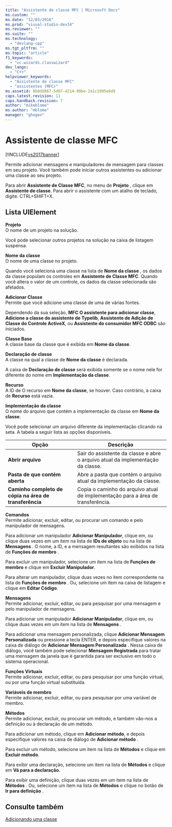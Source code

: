 ```yaml
---
title: "Assistente de classe MFC | Microsoft Docs"
ms.custom: ""
ms.date: "12/03/2016"
ms.prod: "visual-studio-dev14"
ms.reviewer: ""
ms.suite: ""
ms.technology: 
  - "devlang-cpp"
ms.tgt_pltfrm: ""
ms.topic: "article"
f1_keywords: 
  - "vc.wizards.classwizard"
dev_langs: 
  - "C++"
helpviewer_keywords: 
  - "Assistente de classe MFC"
  - "assistentes (MFC)"
ms.assetid: 8b0dd867-5d07-4214-99be-2a1c1995e6d9
caps.latest.revision: 11
caps.handback.revision: 7
author: "mikeblome"
ms.author: "mblome"
manager: "ghogen"
---
```

# Assistente de classe MFC
[!INCLUDE[vs2017banner](../../assembler/inline/includes/vs2017banner.md)]

Permite adicionar mensagens e manipuladores de mensagem para classes em seu projeto.  Você também pode iniciar outros assistentes ou adicionar uma classe ao seu projeto.  
  
 Para abrir **Assistente de Classe MFC**, no menu de **Projeto** , clique em **Assistente de classe**.  Para abrir o assistente com um atalho de teclado, digite. CTRL\+SHIFT\+X.  
  
## Lista UIElement  
 **Projeto**  
 O nome de um projeto na solução.  
  
 Você pode selecionar outros projetos na solução na caixa de listagem suspensa.  
  
 **Nome da classe**  
 O nome de uma classe no projeto.  
  
 Quando você seleciona uma classe na lista de **Nome da classe** , os dados da classe populam os controles em **Assistente de Classe MFC**.  Quando você altera o valor de um controle, os dados da classe selecionada são afetados.  
  
 **Adicionar Classe**  
 Permite que você adicione uma classe de uma de várias fontes.  
  
 Dependendo da sua seleção, **MFC O assistente para adicionar classe**, **Adicione a classe do assistente de Typelib**, **Assistente de Adição de Classe do Controle ActiveX**, ou **Assistente do consumidor MFC ODBC** são iniciados.  
  
 **Classe Base**  
 A classe base da classe que é exibida em **Nome da classe**.  
  
 **Declaração de classe**  
 A classe na qual a classe de **Nome da classe** é declarada.  
  
 A caixa de **Declaração de classe** será exibida somente se o nome nele for diferente do nome em **Implementação da classe**.  
  
 **Recurso**  
 A ID de O recurso em **Nome da classe**, se houver.  Caso contrário, a caixa de **Recurso** está vazia.  
  
 **Implementação da classe**  
 O nome do arquivo que contém a implementação da classe em **Nome da classe**.  
  
 Você pode selecionar um arquivo diferente da implementação clicando na seta.  A tabela a seguir lista as opções disponíveis.  
  
|Opção|Descrição|  
|-----------|---------------|  
|**Abrir arquivo**|Sair do assistente da classe e abre o arquivo atual da implementação da classe.|  
|**Pasta de que contém aberta**|Abre a pasta que contém o arquivo atual da implementação da classe.|  
|**Caminho completo de cópia na área de transferência**|Copia o caminho do arquivo atual de implementação para a área de transferência.|  
  
 **Comandos**  
 Permite adicionar, excluir, editar, ou procurar um comando e pelo manipulador de mensagens.  
  
 Para adicionar um manipulador **Adicionar Manipulador**, clique em, ou clique duas vezes em um item na lista de **IDs de objeto** ou na lista de **Mensagens** .  O nome, a ID, e a mensagem resultantes são exibidos na lista de **Funções de membro** .  
  
 Para excluir um manipulador, selecione um item na lista de **Funções de membro** e clique em **Excluir Manipulador**.  
  
 Para alterar um manipulador, clique duas vezes no item correspondente na lista de **Funções de membro** .  Ou, selecione um item na caixa de listagem e clique em **Editar Código**.  
  
 **Mensagens**  
 Permite adicionar, excluir, editar, ou para pesquisar por uma mensagem e pelo manipulador de mensagens.  
  
 Para adicionar um manipulador **Adicionar Manipulador**, clique em, ou clique duas vezes em um item na lista de **Mensagens** .  
  
 Para adicionar uma mensagem personalizada, clique **Adicionar Mensagem Personalizada** ou pressione a tecla ENTER, e depois especifique valores na caixa de diálogo de **Adicionar Mensagem Personalizada** .  Nessa caixa de diálogo, você também pode selecionar **Mensagem Registrada** para tratar uma mensagem da janela que é garantida para ser exclusivo em todo o sistema operacional.  
  
 **Funções Virtuais**  
 Permite adicionar, excluir, editar, ou para pesquisar por uma função virtual, ou por uma função virtual substituída.  
  
 **Variáveis de membro**  
 Permite adicionar, excluir, editar, ou para pesquisar por uma variável de membro.  
  
 **Métodos**  
 Permite adicionar, excluir, ou procurar um método, e também vão\-nos a definição ou à declaração de um método.  
  
 Para adicionar um método, clique em **Adicionar método**, e depois especifique valores na caixa de diálogo de **Adicionar método** .  
  
 Para excluir um método, selecione um item na lista de **Métodos** e clique em **Excluir método**.  
  
 Para exibir uma declaração, selecione um item na lista de **Métodos** e clique em **Vá para a declaração.**  
  
 Para exibir uma definição, clique duas vezes em um item na lista de **Métodos** .  Ou, selecione um item na lista de **Métodos** e clique no botão de **Ir para definição** .  
  
## Consulte também  
 [Adicionando uma classe](../Topic/Adding%20a%20Class%20\(Visual%20C++\).md)
